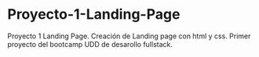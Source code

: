 # Proyecto-1-Landing-Page
Proyecto 1 Landing Page. Creación de Landing page con html y css. 
Primer proyecto del bootcamp UDD de desarollo fullstack. 
